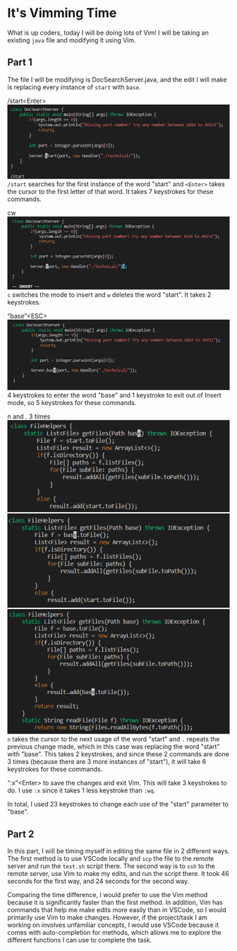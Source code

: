 # It's Vimming Time
What is up coders, today I will be doing lots of Vim! I will be taking an existing `java` file and modifying it using Vim.

## Part 1
The file I will be modifying is DocSearchServer.java, and the edit I will make is replacing every instance of `start` with `base`.

/start\<Enter>
![Image](startEnter.PNG)
`/start` searches for the first instance of the word "start" and `<Enter>` takes the cursor to the first letter of that word. It takes 7 keystrokes for these commands.

cw
![Image](cw.PNG)
`c` switches the mode to insert and `w` deletes the word "start". It takes 2 keystrokes.

“base”\<ESC>
![Image](baseESC.PNG)
4 keystrokes to enter the word "base" and 1 keystroke to exit out of Insert mode, so 5 keystrokes for these commands.

n and . 3 times
![Image](n1.PNG)
![Image](n2.PNG)
![Image](n3.PNG)
`n` takes the cursor to the next usage of the word "start" and `.` repeats the previous change made, which in this case was replacing the word "start" with "base". This takes 2 keystrokes, and since these 2 commands are done 3 times (because there are 3 more instances of "start"), it will take 6 keystrokes for these commands.

“:x”\<Enter> to save the changes and exit Vim. This will take 3 keystrokes to do. I use `:x` since it takes 1 less keystroke than `:wq`. 

In total, I used 23 keystrokes to change each use of the "start" parameter to "base".


## Part 2
In this part, I will be timing myself in editing the same file in 2 different ways. The first method is to use VSCode locally and `scp` the file to the remote server and run the `test.sh` script there. The second way is to `ssh` to the remote server, use Vim to make my edits, and run the script there. It took 46 seconds for the first way, and 24 seconds for the second way. 

Comparing the time difference, I would prefer to use the Vim method because it is significantly faster than the first method. In addition, Vim has commands that help me make edits more easily than in VSCode, so I would primarily use Vim to make changes. However, if the project/task I am working on involves unfamiliar concepts, I would use VSCode because it comes with auto-completion for methods, which allows me to explore the different functions I can use to complete the task.

